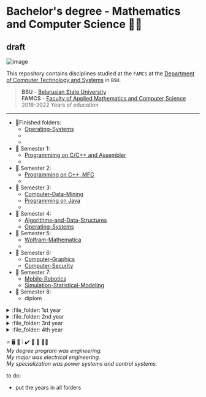 #  Bachelor's degree - Mathematics and Computer Science :man_student: 
## draft
![image](https://user-images.githubusercontent.com/60915234/192141338-8ad79e8b-51d5-48cc-a46c-32854e5f1c04.png)

This repository contains disciplines studied at the `FAMCS` at the [Department of Computer Technology and Systems](https://bsu.by/en/structure/faculties/kafedry/kafedra-kompyuternykh-tekhnologiy-i-sistem-d) in `BSU`.

> **BSU** - [Belarusian State University](https://bsu.by/en/)\
> **FAMCS** - [Faculty of Applied Mathematics and Computer Science](https://fpmi.bsu.by/en/main.aspx)\
> 2018-2022 Years of education


***
+ :round_pushpin:Finished folders:  
  - [Operating-Systems](/Operating-Systems)  
  -    
  -  
+ :file_folder: Semester 1:  
  - [Programmimg on C/C++ and Assembler](/Programming/Semester-1)  
  -    
+ :file_folder: Semester 2:  
  - [Programming on C++, MFC](/Programming/Semester-2)   
  -    
+ :file_folder: Semester 3:  
  - [Computer-Data-Mining](/Computer-Data-Mining)  
  - [Programming on Java](/Programming/Semester-3)  
  -   
+ :file_folder: Semester 4:  
  - [Algorithms-and-Data-Structures](/Algorithms-and-Data-Structures)    
  - [Operating-Systems](/Operating-Systems)   
+ :file_folder: Semester 5:  
  - [Wolfram-Mathematica](/Wolfram-Mathematica)  
  -    
+ :file_folder: Semester 6:  
  - [Computer-Graphics](/Computer-Graphics)  
  - [Computer-Security](/Computer-Security)  
+ :file_folder: Semester 7:  
  - [Mobile-Robotics](/Mobile-Robotics)  
  - [Simulation-Statistical-Modeling](/Simulation-Statistical-Modeling)  
+ :file_folder: Semester 8: 
  - diplom  


<details>
<summary>:file_folder: 1st year  </summary>

- Semester 1:  
&nbsp;&nbsp; ◾ [Programmimg on C/C++ and Assembler](https://github.com/egbusko/bsu_famcs/tree/uploading-items-branch/Programming/Semester-1)  
&nbsp;&nbsp; ◾ [Programmimg on C/C++ and Assembler](https://github.com/egbusko/bsu_famcs/tree/uploading-items-branch/Programming/Semester-1)  
&nbsp;&nbsp; ◾ [Programmimg on C/C++ and Assembler](https://github.com/egbusko/bsu_famcs/tree/uploading-items-branch/Programming/Semester-1)   
- Semester 2:  
&nbsp;&nbsp; ◾ [Programming on C++, MFC](/Programming/Semester-2)   
</details>


<details>
<summary>:file_folder: 2nd year  </summary>

- Semester 3:  
&nbsp;&nbsp; ◾ [Computer-Data-Mining](/Computer-Data-Mining)  
&nbsp;&nbsp; ◾ [Programming on Java](/Programming/Semester-3)  
&nbsp;&nbsp; ◾    
- Semester 4:  
&nbsp;&nbsp; ◾ [Algorithms-and-Data-Structures](/Algorithms-and-Data-Structures)  
&nbsp;&nbsp; ◾ [Operating-Systems](/Operating-Systems)  
</details>


<details>
<summary>:file_folder: 3rd year  </summary>

- Semester 5:  
&nbsp;&nbsp; ◾ [Wolfram-Mathematica](/Wolfram-Mathematica)    
&nbsp;&nbsp; ◾  
- Semester 6:  
&nbsp;&nbsp; ◾ [Computer-Graphics](/Computer-Graphics)  
&nbsp;&nbsp; ◾ [Computer-Security](/Computer-Security)  
</details>


<details>
<summary>:file_folder: 4th year  </summary>

- Semester 7:  
&nbsp;&nbsp; ◾ [Mobile-Robotics](/Mobile-Robotics)  
&nbsp;&nbsp; ◾ [Simulation-Statistical-Modeling](/Simulation-Statistical-Modeling)  
- Semester 8:  
&nbsp;&nbsp; 🏁 diplom  
</details>




:star:
:desktop_computer:
:bookmark_tabs:
:grey_exclamation:
:heavy_check_mark:
:small_blue_diamond:
:round_pushpin: 
:technologist:\
*My degree program was engineering.  
My major was electrical engineering.  
My specialization was power systems and control systems.*

to do:  
- put the years in all folders
